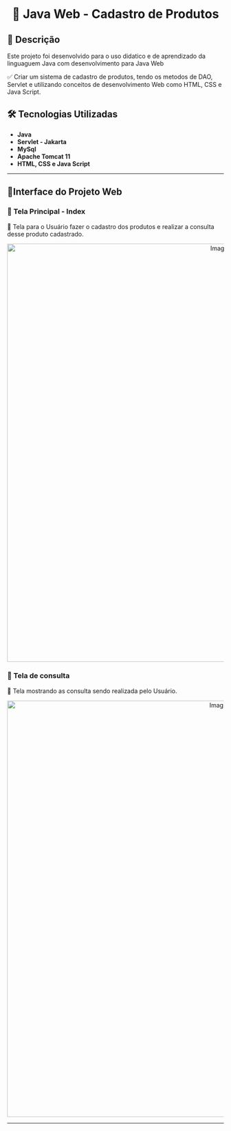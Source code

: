 <div align="center">

# 🚀 Java Web - Cadastro de Produtos
</div>

## 📌 Descrição  
Este projeto foi desenvolvido para o uso didatico e de aprendizado da linguaguem Java com desenvolvimento para Java Web

✅ Criar um sistema de cadastro de produtos, tendo os metodos de DAO, Servlet e utilizando conceitos de desenvolvimento Web como HTML, CSS e Java Script.

## 🛠 Tecnologias Utilizadas  

- **Java**  
- **Servlet - Jakarta**  
- **MySql**
- **Apache Tomcat 11**
- **HTML, CSS e Java Script**  

---

## 📱Interface do Projeto Web

### 🔹 Tela Principal - Index
📌 Tela para o Usuário fazer o cadastro dos produtos e realizar a consulta desse produto cadastrado.

<div align="center">
<img width="970" alt="Image" src="https://github.com/user-attachments/assets/916da030-f10f-4657-ad37-b17028577aba" />
</div>

### 🔹 Tela de consulta
📌 Tela mostrando as consulta sendo realizada pelo Usuário.

<div align="center">
<img width="966" alt="Image" src="https://github.com/user-attachments/assets/15f4514a-f6fc-4e49-9ca1-b0406f6929d0" />
</div>

---
